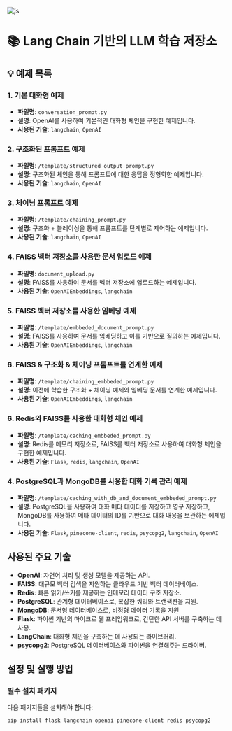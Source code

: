 ![js](https://img.shields.io/badge/Python-3776AB?style=for-the-badge&logo=python&logoColor=white)

# 📚 Lang Chain 기반의 LLM 학습 저장소

## 💡 예제 목록

### 1. 기본 대화형 예제
- **파일명**: `conversation_prompt.py`
- **설명**: OpenAI를 사용하여 기본적인 대화형 체인을 구현한 예제입니다.
- **사용된 기술**: `langchain`, `OpenAI`

### 2. 구조화된 프롬프트 예제
- **파일명**: `/template/structured_output_prompt.py`
- **설명**: 구조화된 체인을 통해 프롬프트에 대한 응답을 정형화한 예제입니다.
- **사용된 기술**: `langchain`, `OpenAI`

### 3. 체이닝 프롬프트 예제
- **파일명**: `/template/chaining_prompt.py`
- **설명**: 구조화 + 블레이싱을 통해 프롬프트를 단계별로 제어하는 예제입니다.
- **사용된 기술**: `langchain`, `OpenAI`

### 4. FAISS 벡터 저장소를 사용한 문서 업로드 예제
- **파일명**: `document_upload.py`
- **설명**: FAISS를 사용하여 문서를 벡터 저장소에 업로드하는 예제입니다.
- **사용된 기술**: `OpenAIEmbeddings`, `langchain`

### 5. FAISS 벡터 저장소를 사용한 임베딩 예제
- **파일명**: `/template/embbeded_document_prompt.py`
- **설명**: FAISS를 사용하여 문서를 임베딩하고 이를 기반으로 질의하는 예제입니다.
- **사용된 기술**: `OpenAIEmbeddings`, `langchain`

### 6. FAISS & 구조화 & 체이닝 프롬프트를 연계한 예제
- **파일명**: `/template/chaining_embbeded_prompt.py`
- **설명**: 이전에 학습한 구조화 + 체이닝 예제와 임베딩 문서를 연계한 예제입니다. 
- **사용된 기술**: `OpenAIEmbeddings`, `langchain`

### 6. Redis와 FAISS를 사용한 대화형 체인 예제
- **파일명**: `/template/caching_embbeded_prompt.py`
- **설명**: Redis를 메모리 저장소로, FAISS를 벡터 저장소로 사용하여 대화형 체인을 구현한 예제입니다.
- **사용된 기술**: `Flask`, `redis`, `langchain`, `OpenAI`

### 4. PostgreSQL과 MongoDB를 사용한 대화 기록 관리 예제
- **파일명**: `/template/caching_with_db_and_document_embbeded_prompt.py`
- **설명**: PostgreSQL을 사용하여 대화 메타 데이터를 저장하고 영구 저장하고, MongoDB를 사용하여 메타 데이터의 ID를 기반으로 대화 내용을 보관하는 에제입니다.
- **사용된 기술**: `Flask`, `pinecone-client`, `redis`, `psycopg2`, `langchain`, `OpenAI`

## 사용된 주요 기술

- **OpenAI**: 자연어 처리 및 생성 모델을 제공하는 API.
- **FAISS**: 대규모 벡터 검색을 지원하는 클라우드 기반 벡터 데이터베이스.
- **Redis**: 빠른 읽기/쓰기를 제공하는 인메모리 데이터 구조 저장소.
- **PostgreSQL**: 관계형 데이터베이스로, 복잡한 쿼리와 트랜잭션을 지원.
- **MongoDB**: 문서형 데이터베이스로, 비정형 데이터 기록을 지원
- **Flask**: 파이썬 기반의 마이크로 웹 프레임워크로, 간단한 API 서버를 구축하는 데 사용.
- **LangChain**: 대화형 체인을 구축하는 데 사용되는 라이브러리.
- **psycopg2**: PostgreSQL 데이터베이스와 파이썬을 연결해주는 드라이버.

## 설정 및 실행 방법

### 필수 설치 패키지

다음 패키지들을 설치해야 합니다:

```sh
pip install flask langchain openai pinecone-client redis psycopg2
